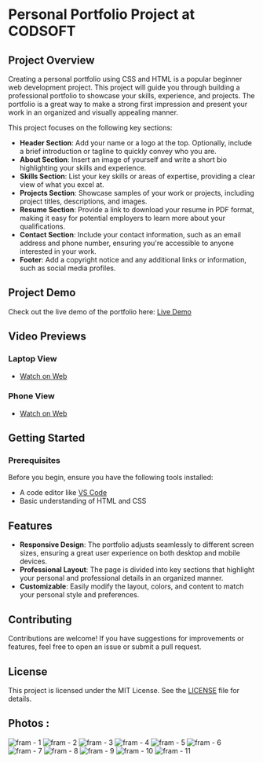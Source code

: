 # Personal Portfolio Project at CODSOFT

## Project Overview

Creating a personal portfolio using CSS and HTML is a popular beginner web development project. This project will guide you through building a professional portfolio to showcase your skills, experience, and projects. The portfolio is a great way to make a strong first impression and present your work in an organized and visually appealing manner.

This project focuses on the following key sections:
- **Header Section**: Add your name or a logo at the top. Optionally, include a brief introduction or tagline to quickly convey who you are.
- **About Section**: Insert an image of yourself and write a short bio highlighting your skills and experience.
- **Skills Section**: List your key skills or areas of expertise, providing a clear view of what you excel at.
- **Projects Section**: Showcase samples of your work or projects, including project titles, descriptions, and images.
- **Resume Section**: Provide a link to download your resume in PDF format, making it easy for potential employers to learn more about your qualifications.
- **Contact Section**: Include your contact information, such as an email address and phone number, ensuring you're accessible to anyone interested in your work.
- **Footer**: Add a copyright notice and any additional links or information, such as social media profiles.

## Project Demo

Check out the live demo of the portfolio here: [Live Demo](https://utsavvachhani.github.io/CODSOFT_PROTFOLIO/)

## Video Previews

### Laptop View
- [Watch on Web](https://utsavvachhani.github.io/CODSOFT_PROTFOLIO/images/task%20-%202_leptop.mp4)
  
### Phone View
- [Watch on Web](https://utsavvachhani.github.io/CODSOFT_PROTFOLIO/images//Task%20-%202_phone.mp4)

## Getting Started

### Prerequisites

Before you begin, ensure you have the following tools installed:
- A code editor like [VS Code](https://code.visualstudio.com/)
- Basic understanding of HTML and CSS

## Features

- **Responsive Design**: The portfolio adjusts seamlessly to different screen sizes, ensuring a great user experience on both desktop and mobile devices.
- **Professional Layout**: The page is divided into key sections that highlight your personal and professional details in an organized manner.
- **Customizable**: Easily modify the layout, colors, and content to match your personal style and preferences.

## Contributing

Contributions are welcome! If you have suggestions for improvements or features, feel free to open an issue or submit a pull request.

## License

This project is licensed under the MIT License. See the [LICENSE](https://utsavvachhani.github.io/CODSOFT_PROTFOLIO/LICENSE) file for details.

## Photos : 

![fram - 1](https://github.com/user-attachments/assets/a532c8b4-49af-4505-9dd2-742766a69b23)
![fram - 2](https://github.com/user-attachments/assets/f708953a-6c0f-4eb3-991e-8d62b149f4b8)
![fram - 3](https://github.com/user-attachments/assets/9695a67f-236f-46d1-9f62-a438ebfe1530)
![fram - 4](https://github.com/user-attachments/assets/1ff51448-4edd-4d69-b2fb-62f62893239e)
![fram - 5](https://github.com/user-attachments/assets/dd5cc1e4-0460-40c1-9639-2dba03700c0d)
![fram - 6](https://github.com/user-attachments/assets/7d975c75-f289-4958-bc0e-8a2b376c43d5)
![fram - 7](https://github.com/user-attachments/assets/7a65ef92-b54f-4e88-ba9c-30d37820d739)
![fram - 8](https://github.com/user-attachments/assets/7b1707bc-424d-4d83-b139-dd2fac377c35)
![fram - 9](https://github.com/user-attachments/assets/d490b931-e2a1-4037-bd88-8b94aad8de85)
![fram - 10](https://github.com/user-attachments/assets/b6cb8e9b-1464-4e82-9986-12e16cb5dd61)
![fram - 11](https://github.com/user-attachments/assets/7681e30f-ac35-48fe-a364-decc530256d1)
